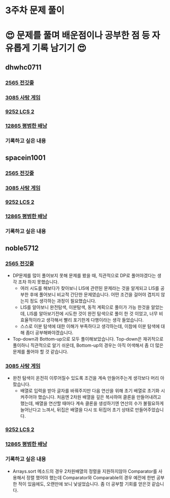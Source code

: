 # 3주차 문제 풀이
# :heart_eyes: 문제를 풀며 배운점이나 공부한 점 등 자유롭게 기록 남기기 :heart_eyes:

## dhwhc0711

### [2565 전깃줄](https://github.com/ProgWon/2020_JNU_Algorithm_Study/blob/main/week3/2565_dhwhc0711.cpp)


### [3085 사탕 게임](https://github.com/ProgWon/2020_JNU_Algorithm_Study/blob/main/week3/3085_dhwhc0711.cpp)


### [9252 LCS 2](https://github.com/ProgWon/2020_JNU_Algorithm_Study/blob/main/week3/9262_dhwhc0711.cpp)

### [12865 평범한 배낭](https://github.com/ProgWon/2020_JNU_Algorithm_Study/blob/main/week3/12865_dhwhc0711.cpp)


### 기록하고 싶은 내용

 
## spacein1001

### [2565 전깃줄](https://github.com/ProgWon/2020_JNU_Algorithm_Study/blob/main/week3/2565_spacein1001.java)


### [3085 사탕 게임](https://github.com/ProgWon/2020_JNU_Algorithm_Study/blob/main/week3/3085_spacein1001.java)


### [9252 LCS 2](https://github.com/ProgWon/2020_JNU_Algorithm_Study/blob/main/week3/9262_spacein1001.java)

### [12865 평범한 배낭](https://github.com/ProgWon/2020_JNU_Algorithm_Study/blob/main/week3/12865_spacein1001.java)

### 기록하고 싶은 내용

## noble5712

### [2565 전깃줄](https://github.com/ProgWon/2020_JNU_Algorithm_Study/blob/main/week3/2565_noble5712.java)
* DP문제를 많이 풀어보지 못해 문제를 봤을 때, 직관적으로 DP로 풀어야겠다는 생각 조차 하지 못했습니다.
  * 여러 시도를 해보다가 찾아보니 LIS에 관련된 문제라는 것을 알게되고 LIS를 공부한 후에 풀어보니 비교적 간단한 문제였습니다. 어떤 조건을 걸어야 겹치지 않는지 정도 생각하는 과정이 필요했습니다.
  * LIS를 알아보니 완전탐색, 이분탐색, 동적 계획으로 풀이가 가능 한것을 알았는데, LIS를 알아보기전에 시도한 것이 완전 탐색으로 풀이 한 것 이었고, 너무 비효율적이라고 생각해서 빨리 포기한게 다행이라는 생각 들었습니다.
  * 스스로 이분 탐색에 대한 이해가 부족하다고 생각하는데, 이참에 이분 탐색에 대해 좀더 공부해봐야겠습니다.
* Top-down과 Bottom-up으로 모두 풀이해보았습니다. Top-down은 재귀적으로 풀이하니 직관적으로 알기 쉬운데, Bottom-up의 경우는 아직 어색해서 좀 더 많은 문제를 풀어야 할 것 같습니다.

### [3085 사탕 게임](https://github.com/ProgWon/2020_JNU_Algorithm_Study/blob/main/week3/3085_noble5712.java)
* 완전 탐색이 온전히 이루어질수 있도록 조건을 계속 만들어주는게 생각보다 머리 아팠습니다.
  * 배열로 입력을 받아 글자를 바꿔주지만 다음 연산을 위해 초기 배열로 초기화 시켜주어야 했습니다. 처음엔 2차원 배열을 깊은 복사하여 클론을 만들어내려고 했는데, 배열을 연산할 때마다 계속 클론을 생성하기엔 연산의 수가 불필요하게 늘어난다고 느껴서, 뒤집은 배열을 다시 또 뒤집어 초기 상태로 만들어주었습니다.
### [9252 LCS 2](https://github.com/ProgWon/2020_JNU_Algorithm_Study/blob/main/week3/9262_noble5712.java)

### [12865 평범한 배낭](https://github.com/ProgWon/2020_JNU_Algorithm_Study/blob/main/week3/12865_noble5712.java)


### 기록하고 싶은 내용
* Arrays.sort 메소드의 경우 2차원배열의 정렬을 지원하지않아 Comparator를 사용해서 정렬 했어야 했는데 Comparator와 Comparable의 경우 예전에 한번 공부한 적이 있음에도, 오랜만에 보니 낯설었습니다. 좀 더 공부할 기회를 얻은것 같습니다.
